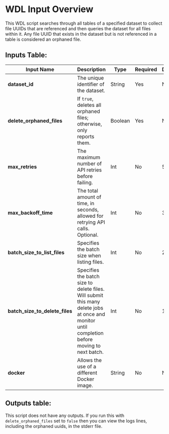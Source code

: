# WDL Input Overview

This WDL script searches through all tables of a specified dataset to collect file UUIDs that are referenced and then queries the dataset for all files within it. Any file UUID that exists in the dataset but is not referenced in a table is considered an orphaned file.

## Inputs Table:
| Input Name                  | Description                                                                                                                                             | Type    | Required | Default |
|-----------------------------|---------------------------------------------------------------------------------------------------------------------------------------------------------|---------|----------|---------|
| **dataset_id**               | The unique identifier of the dataset.                                                                                                                   | String  | Yes      | N/A     |
| **delete_orphaned_files**    | If `true`, deletes all orphaned files; otherwise, only reports them.                                                                                    | Boolean | Yes      | N/A     |
| **max_retries**              | The maximum number of API retries before failing.                                                                                       | Int     | No       | 5       |
| **max_backoff_time**         | The total amount of time, in seconds, allowed for retrying API calls. Optional.                                                                         | Int     | No       | 300     |
| **batch_size_to_list_files** | Specifies the batch size when listing files.                                                                                             | Int     | No       | 20000   |
| **batch_size_to_delete_files** | Specifies the batch size to delete files. Will submit this many delete jobs at once and monitor until completion before moving to next batch. | Int     | No       | 100     |
| **docker**                   | Allows the use of a different Docker image.                                                                                                  | String  | No       | N/A     |

## Outputs table:
This script does not have any outputs. If you run this with `delete_orphaned_files` set to `false` then you can view the logs lines, including the orphaned uuids, in the stderr file.
